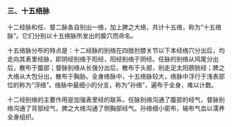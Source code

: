 ### 三、十五络脉

十二经脉和任、督二脉各自别出一络，加上脾之大络，共计十五络，称为“十五络脉”。它们分别以十五络脉所发出的腧穴而命名。

十五络脉分布的特点是：十二经脉的别络在四肢肘膝关节以下本经络穴分出后，均走向其表里经脉，即阴经别络于阳经，阳经别络于阴经。任脉的别络从鸠尾分出后，散布于腹部；督脉别络从长强分出后，散布于头部，别走足太阳膀胱经；脾之大络从大包分出，散布于胸胁。全身络脉中，十五络脉较大，络脉中浮行于浅表部位的称为“浮络”。络脉中最细小的分支，称为“孙络”，遍布于全身，难以计数。

十二经别络的主要作用是加强表里经的联系，任脉别络沟通了腹部的经气，督脉别络沟通了背部经气，脾之大络沟通了侧胸部经气。孙络细小密布，输布气血以濡养全身组织。
